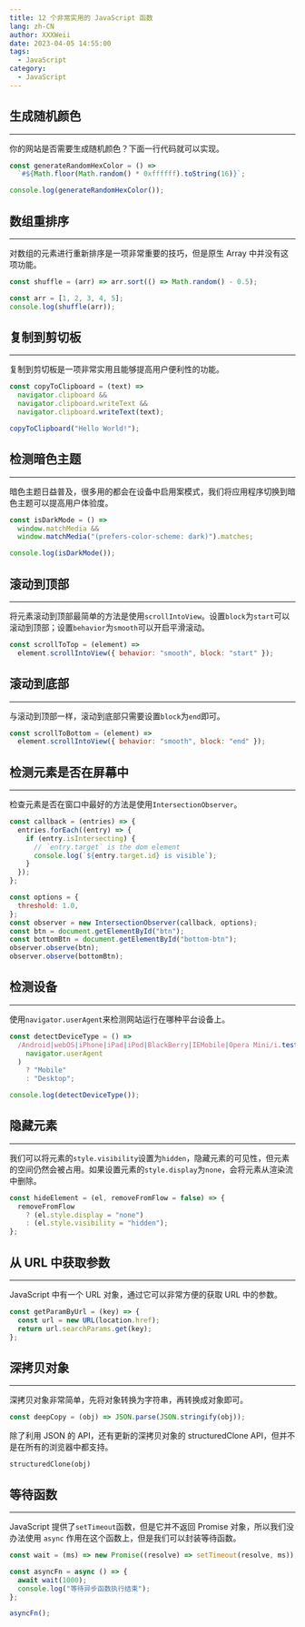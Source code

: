 ```yaml
---
title: 12 个非常实用的 JavaScript 函数
lang: zh-CN
author: XXXWeii
date: 2023-04-05 14:55:00
tags:
  - JavaScript
category:
  - JavaScript
---
```


## 生成随机颜色

---

你的网站是否需要生成随机颜色？下面一行代码就可以实现。

```js
const generateRandomHexColor = () =>
  `#${Math.floor(Math.random() * 0xffffff).toString(16)}`;

console.log(generateRandomHexColor());
```

## 数组重排序

---

对数组的元素进行重新排序是一项非常重要的技巧，但是原生 Array 中并没有这项功能。

```js
const shuffle = (arr) => arr.sort(() => Math.random() - 0.5);

const arr = [1, 2, 3, 4, 5];
console.log(shuffle(arr));
```

## 复制到剪切板

---

复制到剪切板是一项非常实用且能够提高用户便利性的功能。

```js
const copyToClipboard = (text) =>
  navigator.clipboard &&
  navigator.clipboard.writeText &&
  navigator.clipboard.writeText(text);

copyToClipboard("Hello World!");
```

## 检测暗色主题

---

暗色主题日益普及，很多用的都会在设备中启用案模式，我们将应用程序切换到暗色主题可以提高用户体验度。

```js
const isDarkMode = () =>
  window.matchMedia &&
  window.matchMedia("(prefers-color-scheme: dark)").matches;

console.log(isDarkMode());
```

## 滚动到顶部

---

将元素滚动到顶部最简单的方法是使用`scrollIntoView`。设置`block`为`start`可以滚动到顶部；设置`behavior`为`smooth`可以开启平滑滚动。

```js
const scrollToTop = (element) =>
  element.scrollIntoView({ behavior: "smooth", block: "start" });
```

## 滚动到底部

---

与滚动到顶部一样，滚动到底部只需要设置`block`为`end`即可。

```js
const scrollToBottom = (element) =>
  element.scrollIntoView({ behavior: "smooth", block: "end" });
```

## 检测元素是否在屏幕中

---

检查元素是否在窗口中最好的方法是使用`IntersectionObserver`。

```js
const callback = (entries) => {
  entries.forEach((entry) => {
    if (entry.isIntersecting) {
      // `entry.target` is the dom element
      console.log(`${entry.target.id} is visible`);
    }
  });
};

const options = {
  threshold: 1.0,
};
const observer = new IntersectionObserver(callback, options);
const btn = document.getElementById("btn");
const bottomBtn = document.getElementById("bottom-btn");
observer.observe(btn);
observer.observe(bottomBtn);
```

## 检测设备

---

使用`navigator.userAgent`来检测网站运行在哪种平台设备上。

```js
const detectDeviceType = () =>
  /Android|webOS|iPhone|iPad|iPod|BlackBerry|IEMobile|Opera Mini/i.test(
    navigator.userAgent
  )
    ? "Mobile"
    : "Desktop";

console.log(detectDeviceType());
```

## 隐藏元素

---

我们可以将元素的`style.visibility`设置为`hidden`，隐藏元素的可见性，但元素的空间仍然会被占用。如果设置元素的`style.display`为`none`，会将元素从渲染流中删除。

```js
const hideElement = (el, removeFromFlow = false) => {
  removeFromFlow
    ? (el.style.display = "none")
    : (el.style.visibility = "hidden");
};
```

## 从 URL 中获取参数

---

JavaScript 中有一个 URL 对象，通过它可以非常方便的获取 URL 中的参数。

```js
const getParamByUrl = (key) => {
  const url = new URL(location.href);
  return url.searchParams.get(key);
};
```

## 深拷贝对象

---

深拷贝对象非常简单，先将对象转换为字符串，再转换成对象即可。

```js
const deepCopy = (obj) => JSON.parse(JSON.stringify(obj));
```

除了利用 JSON 的 API，还有更新的深拷贝对象的 structuredClone API，但并不是在所有的浏览器中都支持。

```
structuredClone(obj)
```

## 等待函数

---

JavaScript 提供了`setTimeout`函数，但是它并不返回 Promise 对象，所以我们没办法使用 `async` 作用在这个函数上，但是我们可以封装等待函数。

```js
const wait = (ms) => new Promise((resolve) => setTimeout(resolve, ms));

const asyncFn = async () => {
  await wait(1000);
  console.log("等待异步函数执行结束");
};

asyncFn();
```
